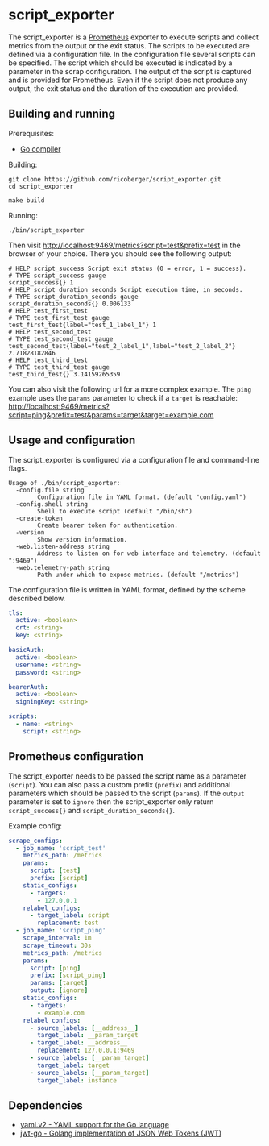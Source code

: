 # script_exporter

The script_exporter is a [Prometheus](https://prometheus.io) exporter to execute scripts and collect metrics from the output or the exit status. The scripts to be executed are defined via a configuration file. In the configuration file several scripts can be specified. The script which should be executed is indicated by a parameter in the scrap configuration. The output of the script is captured and is provided for Prometheus. Even if the script does not produce any output, the exit status and the duration of the execution are provided.

## Building and running

Prerequisites:

- [Go compiler](https://golang.org/dl/)

Building:

```
git clone https://github.com/ricoberger/script_exporter.git
cd script_exporter

make build
```

Running:

```
./bin/script_exporter
```

Then visit [http://localhost:9469/metrics?script=test&prefix=test](http://localhost:9469/metrics?script=test&prefix=test) in the browser of your choice. There you should see the following output:

```
# HELP script_success Script exit status (0 = error, 1 = success).
# TYPE script_success gauge
script_success{} 1
# HELP script_duration_seconds Script execution time, in seconds.
# TYPE script_duration_seconds gauge
script_duration_seconds{} 0.006133
# HELP test_first_test
# TYPE test_first_test gauge
test_first_test{label="test_1_label_1"} 1
# HELP test_second_test
# TYPE test_second_test gauge
test_second_test{label="test_2_label_1",label="test_2_label_2"} 2.71828182846
# HELP test_third_test
# TYPE test_third_test gauge
test_third_test{} 3.14159265359
```

You can also visit the following url for a more complex example. The `ping` example uses the `params` parameter to check if a `target` is reachable: [http://localhost:9469/metrics?script=ping&prefix=test&params=target&target=example.com](http://localhost:9469/metrics?script=ping&prefix=test&params=target&target=example.com)

## Usage and configuration

The script_exporter is configured via a configuration file and command-line flags.

```
Usage of ./bin/script_exporter:
  -config.file string
    	Configuration file in YAML format. (default "config.yaml")
  -config.shell string
    	Shell to execute script (default "/bin/sh")
  -create-token
    	Create bearer token for authentication.
  -version
    	Show version information.
  -web.listen-address string
    	Address to listen on for web interface and telemetry. (default ":9469")
  -web.telemetry-path string
    	Path under which to expose metrics. (default "/metrics")
```

The configuration file is written in YAML format, defined by the scheme described below.

```yaml
tls:
  active: <boolean>
  crt: <string>
  key: <string>

basicAuth:
  active: <boolean>
  username: <string>
  password: <string>

bearerAuth:
  active: <boolean>
  signingKey: <string>

scripts:
  - name: <string>
    script: <string>
```

## Prometheus configuration

The script_exporter needs to be passed the script name as a parameter (`script`). You can also pass a custom prefix (`prefix`) and additional parameters which should be passed to the script (`params`). If the `output` parameter is set to `ignore` then the script_exporter only return `script_success{}` and `script_duration_seconds{}`.

Example config:

```yaml
scrape_configs:
  - job_name: 'script_test'
    metrics_path: /metrics
    params:
      script: [test]
      prefix: [script]
    static_configs:
      - targets:
        - 127.0.0.1
    relabel_configs:
      - target_label: script
        replacement: test
  - job_name: 'script_ping'
    scrape_interval: 1m
    scrape_timeout: 30s
    metrics_path: /metrics
    params:
      script: [ping]
      prefix: [script_ping]
      params: [target]
      output: [ignore]
    static_configs:
      - targets:
        - example.com
    relabel_configs:
      - source_labels: [__address__]
        target_label: __param_target
      - target_label: __address__
        replacement: 127.0.0.1:9469
      - source_labels: [__param_target]
        target_label: target
      - source_labels: [__param_target]
        target_label: instance
```

## Dependencies

- [yaml.v2 - YAML support for the Go language](gopkg.in/yaml.v2)
- [jwt-go - Golang implementation of JSON Web Tokens (JWT)](github.com/dgrijalva/jwt-go)
